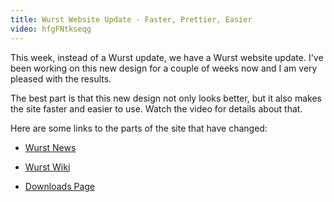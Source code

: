 ```yaml
---
title: Wurst Website Update - Faster, Prettier, Easier
video: hfgFNtkseqg
---
```

This week, instead of a Wurst update, we have a Wurst website update. I've been working on this new design for a couple of weeks now and I am very pleased with the results.

The best part is that this new design not only looks better, but it also makes the site faster and easier to use. Watch the video for details about that.

Here are some links to the parts of the site that have changed:

- [Wurst News](/)

- [Wurst Wiki](/wiki/Main_Page/)

- [Downloads Page](/download/)
